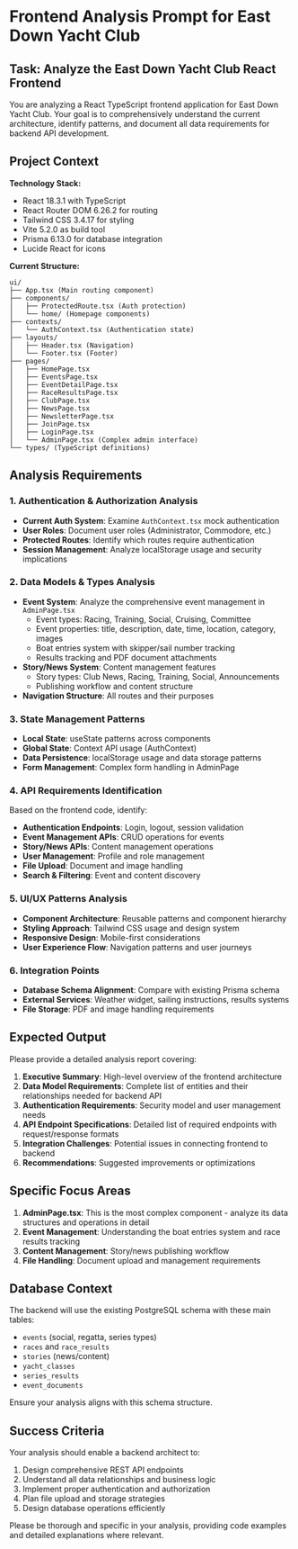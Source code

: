 # Frontend Analysis Prompt for East Down Yacht Club

## Task: Analyze the East Down Yacht Club React Frontend

You are analyzing a React TypeScript frontend application for East Down Yacht Club. Your goal is to comprehensively understand the current architecture, identify patterns, and document all data requirements for backend API development.

## Project Context

**Technology Stack:**
- React 18.3.1 with TypeScript
- React Router DOM 6.26.2 for routing
- Tailwind CSS 3.4.17 for styling
- Vite 5.2.0 as build tool
- Prisma 6.13.0 for database integration
- Lucide React for icons

**Current Structure:**
```
ui/
├── App.tsx (Main routing component)
├── components/
│   ├── ProtectedRoute.tsx (Auth protection)
│   └── home/ (Homepage components)
├── contexts/
│   └── AuthContext.tsx (Authentication state)
├── layouts/
│   ├── Header.tsx (Navigation)
│   └── Footer.tsx (Footer)
├── pages/
│   ├── HomePage.tsx
│   ├── EventsPage.tsx
│   ├── EventDetailPage.tsx
│   ├── RaceResultsPage.tsx
│   ├── ClubPage.tsx
│   ├── NewsPage.tsx
│   ├── NewsletterPage.tsx
│   ├── JoinPage.tsx
│   ├── LoginPage.tsx
│   └── AdminPage.tsx (Complex admin interface)
└── types/ (TypeScript definitions)
```

## Analysis Requirements

### 1. Authentication & Authorization Analysis
- **Current Auth System**: Examine `AuthContext.tsx` mock authentication
- **User Roles**: Document user roles (Administrator, Commodore, etc.)
- **Protected Routes**: Identify which routes require authentication
- **Session Management**: Analyze localStorage usage and security implications

### 2. Data Models & Types Analysis
- **Event System**: Analyze the comprehensive event management in `AdminPage.tsx`
  - Event types: Racing, Training, Social, Cruising, Committee
  - Event properties: title, description, date, time, location, category, images
  - Boat entries system with skipper/sail number tracking
  - Results tracking and PDF document attachments
- **Story/News System**: Content management features
  - Story types: Club News, Racing, Training, Social, Announcements
  - Publishing workflow and content structure
- **Navigation Structure**: All routes and their purposes

### 3. State Management Patterns
- **Local State**: useState patterns across components
- **Global State**: Context API usage (AuthContext)
- **Data Persistence**: localStorage usage and data storage patterns
- **Form Management**: Complex form handling in AdminPage

### 4. API Requirements Identification
Based on the frontend code, identify:
- **Authentication Endpoints**: Login, logout, session validation
- **Event Management APIs**: CRUD operations for events
- **Story/News APIs**: Content management operations
- **User Management**: Profile and role management
- **File Upload**: Document and image handling
- **Search & Filtering**: Event and content discovery

### 5. UI/UX Patterns Analysis
- **Component Architecture**: Reusable patterns and component hierarchy
- **Styling Approach**: Tailwind CSS usage and design system
- **Responsive Design**: Mobile-first considerations
- **User Experience Flow**: Navigation patterns and user journeys

### 6. Integration Points
- **Database Schema Alignment**: Compare with existing Prisma schema
- **External Services**: Weather widget, sailing instructions, results systems
- **File Storage**: PDF and image handling requirements

## Expected Output

Please provide a detailed analysis report covering:

1. **Executive Summary**: High-level overview of the frontend architecture
2. **Data Model Requirements**: Complete list of entities and their relationships needed for backend API
3. **Authentication Requirements**: Security model and user management needs
4. **API Endpoint Specifications**: Detailed list of required endpoints with request/response formats
5. **Integration Challenges**: Potential issues in connecting frontend to backend
6. **Recommendations**: Suggested improvements or optimizations

## Specific Focus Areas

1. **AdminPage.tsx**: This is the most complex component - analyze its data structures and operations in detail
2. **Event Management**: Understanding the boat entries system and race results tracking
3. **Content Management**: Story/news publishing workflow
4. **File Handling**: Document upload and management requirements

## Database Context

The backend will use the existing PostgreSQL schema with these main tables:
- `events` (social, regatta, series types)
- `races` and `race_results` 
- `stories` (news/content)
- `yacht_classes`
- `series_results`
- `event_documents`

Ensure your analysis aligns with this schema structure.

## Success Criteria

Your analysis should enable a backend architect to:
1. Design comprehensive REST API endpoints
2. Understand all data relationships and business logic
3. Implement proper authentication and authorization
4. Plan file upload and storage strategies
5. Design database operations efficiently

Please be thorough and specific in your analysis, providing code examples and detailed explanations where relevant.